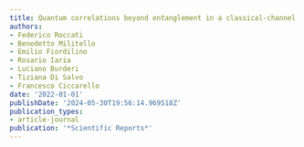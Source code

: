 ```yaml
---
title: Quantum correlations beyond entanglement in a classical-channel model of gravity
authors:
- Federico Roccati
- Benedetto Militello
- Emilio Fiordilino
- Rosario Iaria
- Luciano Burderi
- Tiziana Di Salvo
- Francesco Ciccarello
date: '2022-01-01'
publishDate: '2024-05-30T19:56:14.969518Z'
publication_types:
- article-journal
publication: '*Scientific Reports*'
---
```

